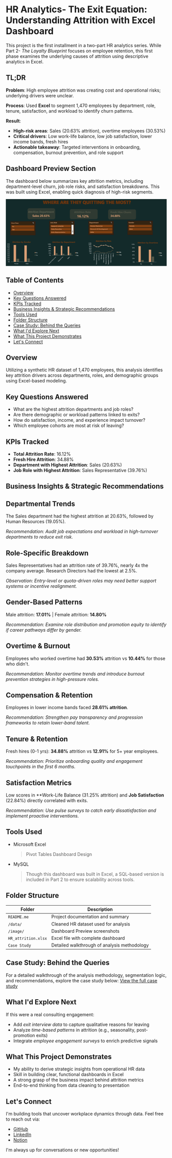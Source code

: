 # HR Analytics- The Exit Equation: Understanding Attrition with Excel Dashboard
This project is the first installment in a two-part HR analytics series. While Part 2- *The Loyalty Blueprint* focuses on employee retention, this first phase examines the underlying causes of attrition using descriptive analytics in Excel.

## TL;DR
**Problem**: High employee attrition was creating cost and operational risks; underlying drivers were unclear.

**Process**: Used **Excel** to segment 1,470 employees by department, role, tenure, satisfaction, and workload to identify churn patterns.

**Result**: 
 * **High-risk areas**: Sales (20.63% attrition), overtime employees (30.53%)
 * **Critical drivers**: Low work-life balance, low job satisfaction, lower income bands, fresh hires
 * **Actionable takeaway**: Targeted interventions in onboarding, compensation, burnout prevention, and role support

## Dashboard Preview Section
The dashboard below summarizes key attrition metrics, including department-level churn, job role risks, and satisfaction breakdowns. This was built using Excel, enabling quick diagnosis of high-risk segments.

![Dashboard Preview](dashboard_preview.png)


## Table of Contents
 - [Overview](#Overview)
 - [Key Questions Answered](#key-questions-answered)
 - [KPIs Tracked](#kpis-tracked)
 - [Business Insights & Strategic Recommendations](#business-insights--strategic-recommendations)
 - [Tools Used](#tools-used)
 - [Folder Structure](#folder-structure)
 - [Case Study: Behind the Queries](#case-study-behind-the-queries)
 - [What I'd Explore Next](#what-id-explore-next)
 - [What This Project Demonstrates](#what-this-project-demonstrates)
 - [Let's Connect](#lets-connect)

## Overview
Utilizing a synthetic HR dataset of 1,470 employees, this analysis identifies key attrition drivers across departments, roles, and demographic groups using Excel-based modeling.

## Key Questions Answered 
 * What are the highest attrition departments and job roles?
 * Are there demographic or workload patterns linked to exits?
 * How do satisfaction, income, and experience impact turnover?
 * Which employee cohorts are most at risk of leaving?

## KPIs Tracked
 * **Total Attrition Rate**: 16.12%
 * **Fresh Hire Attrition**: 34.88%
 * **Department with Highest Attrition**: Sales (20.63%)
 * **Job Role with Highest Attrition**: Sales Representative (39.76%) 

## Business Insights & Strategic Recommendations
## Departmental Trends
The Sales department had the highest attrition at 20.63%, followed by Human Resources (19.05%).

*Recommendation: Audit job expectations and workload in high-turnover departments to reduce exit risk.*

## Role-Specific Breakdown
Sales Representatives had an attrition rate of 39.76%, nearly 4x the company average. Research Directors had the lowest at 2.5%.

*Observation: Entry-level or quota-driven roles may need better support systems or incentive realignment.*

## Gender-Based Patterns
Male attrition: **17.01%** | Female attrition: **14.80%**

*Recommendation: Examine role distribution and promotion equity to identify if career pathways differ by gender.*

## Overtime & Burnout
Employees who worked overtime had **30.53%** attrition vs **10.44%** for those who didn't. 

*Recommendation: Monitor overtime trends and introduce burnout prevention strategies in high-pressure roles.*

## Compensation & Retention 
Employees in lower income bands faced **28.61% attrition**.

*Recommendation: Strengthen pay transparency and progression frameworks to retain lower-band talent.*

## Tenure & Retention 
Fresh hires (0-1 yrs): **34.88%** attrition vs **12.91%** for 5+ year employees.

*Recommendation: Prioritize onboarding quality and engagement touchpoints in the first 6 months.*

## Satisfaction Metrics
Low scores in **Work-Life Balance (31.25% attrition) and **Job Satisfaction** (22.84%) directly correlated with exits.

*Recommendation: Use pulse surveys to catch early dissatisfaction and implement proactive interventions.*

## Tools Used
* Microsoft Excel
  > Pivot Tables Dashboard Design
* MySQL
  > Though this dashboard was built in Excel, a SQL-based version is included in Part 2 to ensure scalability across tools.

## Folder Structure 

| Folder                    | Description                                  |
|---------------------------|----------------------------------------------|
| `README.me`               | Project documentation and summary            |
| `/data/`                  | Cleaned HR dataset used for analysis         |
| `/image/`                 | Dashboard Preview screenshots                |
| `HR_attrition.xlsx`       | Excel file with complete dashboard           | 
| `Case Study`              | Detailed walkthrough of analysis methodology |

## Case Study: Behind the Queries
For a detailed walkthrough of the analysis methodology, segmentation logic, and recommendations, explore the case study below:
[View the full case study](https://docs.google.com/document/d/1UvtNh63Pqlk9doOYvelR3UggBd_6P2AbMk_uvuq11EQ/edit?usp=sharing)

## What I'd Explore Next
If this were a real consulting engagement:
 * Add *exit interview data* to capture qualitative reasons for leaving
 * Analyze *time-based patterns* in attrition (e.g., seasonality, post-promotion exits)
 * Integrate *employee engagement surveys* to enrich predictive signals

## What This Project Demonstrates
 - My ability to derive strategic insights from operational HR data
 - Skill in building clear, functional dashboards in Excel
 - A strong grasp of the business impact behind attrition metrics
 - End-to-end thinking from data cleaning to presentation

## Let's Connect
I'm building tools that uncover workplace dynamics through data. Feel free to reach out via: 
* [GitHub](https://github.com/Shrey0561)
* [LinkedIn](https://www.linkedin.com/in/shreya-srinath-879a66205/)
* [Notion](https://www.notion.so/Data-Analyst-Portfolio-221ebe151fdd801e9445e32590b67758?source=copy_link)

I'm always up for conversations or new opportunities!


